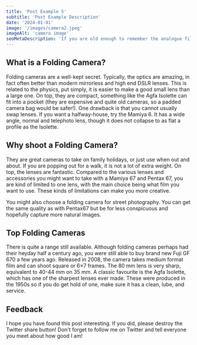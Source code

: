 ```yaml
---
title: 'Post Example 5'
subtitle: 'Post Example Description'
date: '2024-01-01'
image: '/images/camera2.jpeg'
imageAlt: 'camera image'
seoMetaDescription: 'If you are old enough to remember the analogue film camera era, chances are it is'
---
```


## What is a Folding Camera?

Folding cameras are a well-kept secret. Typically, the optics are amazing, in fact often better than modern mirrorless and high end DSLR lenses. This is related to the physics, put simply, it is easier to make a good small lens than a large one. On top, they are compact, something like the Agfa Isolette can fit into a pocket (they are expensive and quite old cameras, so a padded camera bag would be safer!). One drawback is that you cannot usually swap lenses. If you want a halfway-house, try the Mamiya 6. It has a wide angle, normal and telephoto lens, though it does not collapse to as flat a profile as the Isolette.

## Why shoot a Folding Camera?

They are great cameras to take on family holidays, or just use when out and about. If you are popping out for a walk, it is not a lot of extra weight. On top, the lenses are fantastic. Compared to the various lenses and accessories you might want to take with a Mamiya 67 and Pentax 67, you are kind of limited to one lens, with the main choice being what film you want to use. These kinds of limitations can make you more creative.

You might also choose a folding camera for street photography. You can get the same quality as with Pentax67 but be for less conspicuous and hopefully capture more natural images.

## Top Folding Cameras

There is quite a range still available. Although folding cameras perhaps had their heyday half a century ago, you were still able to buy brand new Fuji GF 670 a few years ago. Released in 2008, the camera takes medium format film and can shoot square or 6&times;7 frames. The 80&nbsp;mm lens is very sharp, equivalent to 40-44&nbsp;mm on 35&nbsp;mm. A classic favourite is the Agfa Isolette, which has one of the sharpest lenses ever made. These were produced in the 1950s so if you do get hold of one, make sure it has a clean, lube, and service.

## Feedback

I hope you have found this post interesting. If you did, please destroy the Twitter share button! Don't forget to follow me on Twitter and tell everyone you meet about how good I am!
